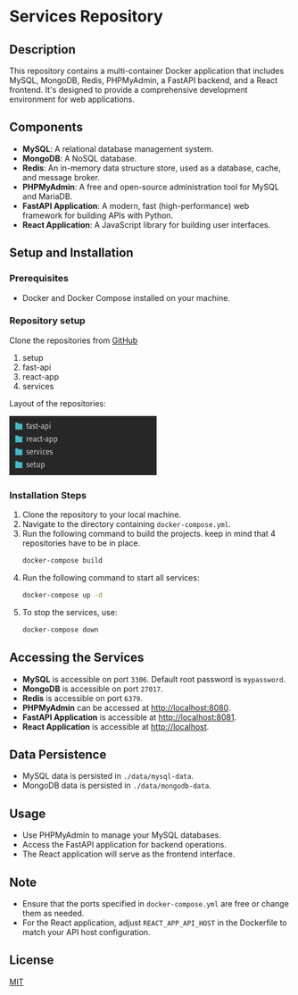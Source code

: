 # Services Repository

## Description
This repository contains a multi-container Docker application that includes MySQL, MongoDB, Redis, PHPMyAdmin, a FastAPI backend, and a React frontend. It's designed to provide a comprehensive development environment for web applications.

## Components
- **MySQL**: A relational database management system.
- **MongoDB**: A NoSQL database.
- **Redis**: An in-memory data structure store, used as a database, cache, and message broker.
- **PHPMyAdmin**: A free and open-source administration tool for MySQL and MariaDB.
- **FastAPI Application**: A modern, fast (high-performance) web framework for building APIs with Python.
- **React Application**: A JavaScript library for building user interfaces.

## Setup and Installation

### Prerequisites
- Docker and Docker Compose installed on your machine.


### Repository setup
Clone the repositories from [GitHub](https://github.com/dhbw-loerrach-wds22a)
1. setup
2. fast-api
3. react-app
4. services

Layout of the repositories:

![Alt text](./img/repository_layout.png "Optional title")
### Installation Steps
1. Clone the repository to your local machine.
2. Navigate to the directory containing `docker-compose.yml`.
3. Run the following command to build the projects. keep in mind that 4 repositories have to be in place. 
   ```bash
   docker-compose build

4. Run the following command to start all services:
   ```bash
   docker-compose up -d
5. To stop the services, use:
    ```bash
    docker-compose down
   
## Accessing the Services

- **MySQL** is accessible on port `3306`. Default root password is `mypassword`.
- **MongoDB** is accessible on port `27017`.
- **Redis** is accessible on port `6379`.
- **PHPMyAdmin** can be accessed at [http://localhost:8080](http://localhost:8080).
- **FastAPI Application** is accessible at [http://localhost:8081](http://localhost:8081).
- **React Application** is accessible at [http://localhost](http://localhost).

## Data Persistence

- MySQL data is persisted in `./data/mysql-data`.
- MongoDB data is persisted in `./data/mongodb-data`.

## Usage

- Use PHPMyAdmin to manage your MySQL databases.
- Access the FastAPI application for backend operations.
- The React application will serve as the frontend interface.

## Note

- Ensure that the ports specified in `docker-compose.yml` are free or change them as needed.
- For the React application, adjust `REACT_APP_API_HOST` in the Dockerfile to match your API host configuration.

## License

[MIT](LICENSE)
